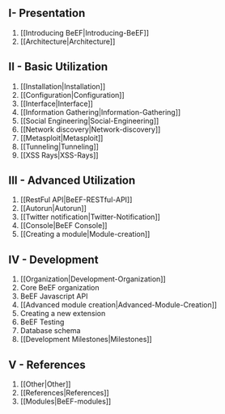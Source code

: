 ## I- Presentation
1. [[Introducing BeEF|Introducing-BeEF]]
1. [[Architecture|Architecture]]

## II - Basic Utilization
1. [[Installation|Installation]]
1. [[Configuration|Configuration]]
1. [[Interface|Interface]]
1. [[Information Gathering|Information-Gathering]]
1. [[Social Engineering|Social-Engineering]]
1. [[Network discovery|Network-discovery]]
1. [[Metasploit|Metasploit]]
1. [[Tunneling|Tunneling]]
1. [[XSS Rays|XSS-Rays]]

## III - Advanced Utilization
1. [[RestFul API|BeEF-RESTful-API]]
1. [[Autorun|Autorun]]
1. [[Twitter notification|Twitter-Notification]]
1. [[Console|BeEF Console]]
1. [[Creating a module|Module-creation]]

## IV - Development
1. [[Organization|Development-Organization]]
1. Core BeEF organization
1. BeEF Javascript API
1. [[Advanced module creation|Advanced-Module-Creation]]
1. Creating a new extension
1. BeEF Testing
1. Database schema
1. [[Development Milestones|Milestones]]

## V - References
1. [[Other|Other]]
1. [[References|References]]
1. [[Modules|BeEF-modules]]
